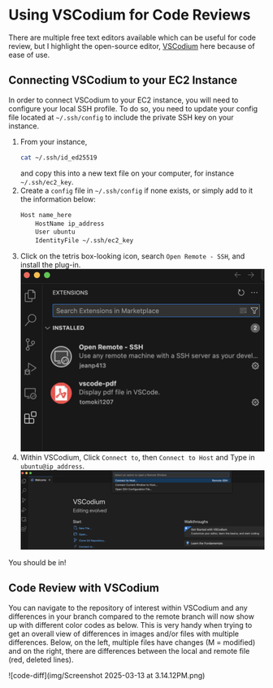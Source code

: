 # Using VSCodium for Code Reviews 

There are multiple free text editors available which can be useful for code review, but I highlight the open-source editor, [VSCodium](https://vscodium.com/) here because of ease of use.

## Connecting VSCodium to your EC2 Instance

In order to connect VSCodium to your EC2 instance, you will need to configure your local SSH profile.
To do so, you need to update your config file located at `~/.ssh/config` to include the private SSH key on your instance.

1. From your instance,
    ```bash
    cat ~/.ssh/id_ed25519
    ```
    and copy this into a new text file on your computer, for instance `~/.ssh/ec2_key`.
2. Create a `config` file in `~/.ssh/config` if none exists, or simply add to it the information below:
    ```bash
    Host name_here
        HostName ip_address
        User ubuntu
        IdentityFile ~/.ssh/ec2_key
    ```
3. Click on the tetris box-looking icon, search `Open Remote - SSH`, and install the plug-in.
![open-ssh](img/open-ssh.png)
4. Within VSCodium, Click `Connect to`, then `Connect to Host` and Type in `ubuntu@ip_address`.
![connect](img/vscodium-connect.png)

You should be in!

## Code Review with VSCodium

You can navigate to the repository of interest within VSCodium and any differences in your branch compared to the remote branch will now show up with different color codes as below.
This is very handy when trying to get an overall view of differences in images and/or files with multiple differences.
Below, on the left, multiple files have changes (M = modified) and on the right, there are differences between the local and remote file (red, deleted lines).

![code-diff](img/Screenshot 2025-03-13 at 3.14.12PM.png)